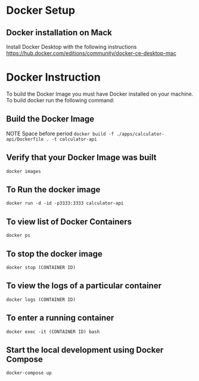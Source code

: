 # Docker Setup

## Docker installation on Mack

Install Docker Desktop with the following instructions
https://hub.docker.com/editions/community/docker-ce-desktop-mac

# Docker Instruction

To build the Docker Image you must have Docker installed on your machine. To
build docker run the following command:

## Build the Docker Image

NOTE Space before period
`docker build -f ./apps/calculator-api/Dockerfile . -t calculator-api`

## Verify that your Docker Image was built

`docker images`

## To Run the docker image

`docker run -d -id -p3333:3333 calculator-api `

## To view list of Docker Containers

`docker ps`

## To stop the docker image

`docker stop (CONTAINER ID)`

## To view the logs of a particular container

`docker logs (CONTAINER ID)`

## To enter a running container

`docker exec -it (CONTAINER ID) bash`

## Start the local development using Docker Compose
```
docker-compose up
```
